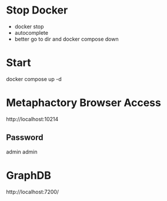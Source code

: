 # Stop Docker

- docker stop
- autocomplete
- better go to dir and docker compose down

# Start

docker compose up -d  

# Metaphactory Browser Access 

http://localhost:10214

## Password

admin admin

# GraphDB

http://localhost:7200/